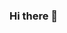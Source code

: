 ### Hi there 👋

<!--
**epiphanyLCW/epiphanyLCW** is a ✨ _special_ ✨ repository because its `README.md` (this file) appears on your GitHub profile.

Here are some ideas to get you started:
